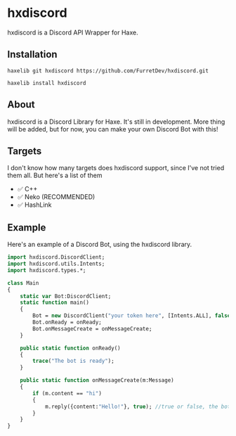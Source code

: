 # hxdiscord

hxdiscord is a Discord API Wrapper for Haxe.
## Installation

`haxelib git hxdiscord https://github.com/FurretDev/hxdiscord.git`

`haxelib install hxdiscord`

## About

hxdiscord is a Discord Library for Haxe. It's still in development. More thing will be added, but for now, you can make your own Discord Bot with this!

## Targets

I don't know how many targets does hxdiscord support, since I've not tried them all. But here's a list of them

- ✅ C++
- ✅ Neko (RECOMMENDED)
- ✅ HashLink

## Example

Here's an example of a Discord Bot, using the hxdiscord library.

```haxe
import hxdiscord.DiscordClient;
import hxdiscord.utils.Intents;
import hxdiscord.types.*;

class Main
{
    static var Bot:DiscordClient;
    static function main()
    {
        Bot = new DiscordClient("your token here", [Intents.ALL], false);
        Bot.onReady = onReady;
        Bot.onMessageCreate = onMessageCreate;
    }

    public static function onReady()
    {
        trace("The bot is ready");
    }

    public static function onMessageCreate(m:Message)
    {
        if (m.content == "hi")
        {
            m.reply({content:"Hello!"}, true); //true or false, the bot will mention the user
        }
    }
}
